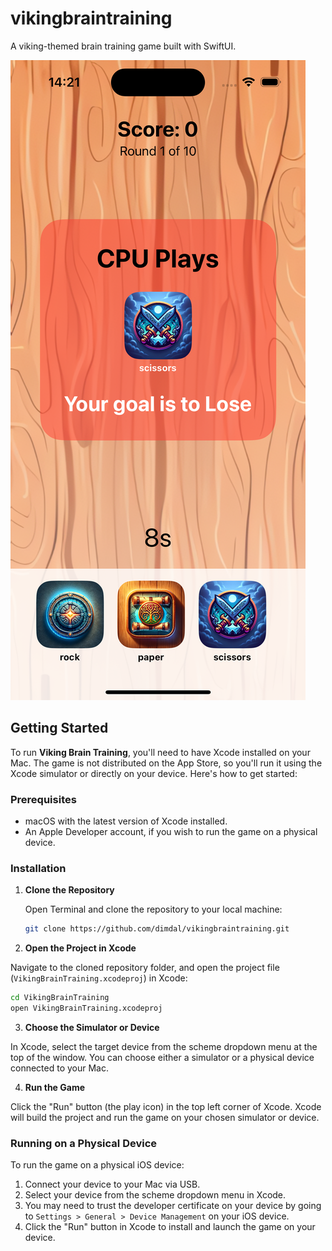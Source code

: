# vikingbraintraining
A viking-themed brain training game built with SwiftUI. 

![Screenshot](screenshot.png)

## Getting Started

To run **Viking Brain Training**, you'll need to have Xcode installed on your Mac. The game is not distributed on the App Store, so you'll run it using the Xcode simulator or directly on your device. Here's how to get started:

### Prerequisites

- macOS with the latest version of Xcode installed.
- An Apple Developer account, if you wish to run the game on a physical device.

### Installation

1. **Clone the Repository**

   Open Terminal and clone the repository to your local machine:
   
   ```bash
   git clone https://github.com/dimdal/vikingbraintraining.git
   ```
   

2. **Open the Project in Xcode**

Navigate to the cloned repository folder, and open the project file (`VikingBrainTraining.xcodeproj`) in Xcode:

```bash
cd VikingBrainTraining
open VikingBrainTraining.xcodeproj
```

3. **Choose the Simulator or Device**

In Xcode, select the target device from the scheme dropdown menu at the top of the window. You can choose either a simulator or a physical device connected to your Mac.

4. **Run the Game**

Click the "Run" button (the play icon) in the top left corner of Xcode. Xcode will build the project and run the game on your chosen simulator or device.

### Running on a Physical Device

To run the game on a physical iOS device:

1. Connect your device to your Mac via USB.
2. Select your device from the scheme dropdown menu in Xcode.
3. You may need to trust the developer certificate on your device by going to `Settings > General > Device Management` on your iOS device.
4. Click the "Run" button in Xcode to install and launch the game on your device.

